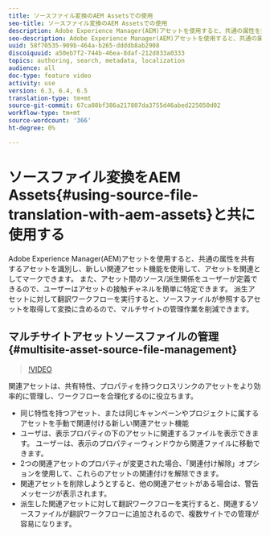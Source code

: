 ```yaml
---
title: ソースファイル変換のAEM Assetsでの使用
seo-title: ソースファイル変換のAEM Assetsでの使用
description: Adobe Experience Manager(AEM)アセットを使用すると、共通の属性を共有するアセットを識別し、新しい関連アセット機能を使用して、アセットを関連としてマークできます。 また、アセット間のソース/派生関係をユーザーが定義できるので、ユーザーはアセットの接触チャネルを簡単に特定できます。 派生アセットに対して翻訳ワークフローを実行すると、ソースファイルが参照するアセットを取得して変換に含めるので、マルチサイトの管理作業を削減できます。
seo-description: Adobe Experience Manager(AEM)アセットを使用すると、共通の属性を共有するアセットを識別し、新しい関連アセット機能を使用して、アセットを関連としてマークできます。 また、アセット間のソース/派生関係をユーザーが定義できるので、ユーザーはアセットの接触チャネルを簡単に特定できます。 派生アセットに対して翻訳ワークフローを実行すると、ソースファイルが参照するアセットを取得して変換に含めるので、マルチサイトの管理作業を削減できます。
uuid: 58f70535-909b-464a-b265-ddddb8ab2908
discoiquuid: a50eb7f2-744b-46ea-8daf-212d833a0333
topics: authoring, search, metadata, localization
audience: all
doc-type: feature video
activity: use
version: 6.3, 6.4, 6.5
translation-type: tm+mt
source-git-commit: 67ca08bf386a217807da3755d46abed225050d02
workflow-type: tm+mt
source-wordcount: '366'
ht-degree: 0%

---
```



# ソースファイル変換をAEM Assets{#using-source-file-translation-with-aem-assets}と共に使用する

Adobe Experience Manager(AEM)アセットを使用すると、共通の属性を共有するアセットを識別し、新しい関連アセット機能を使用して、アセットを関連としてマークできます。 また、アセット間のソース/派生関係をユーザーが定義できるので、ユーザーはアセットの接触チャネルを簡単に特定できます。 派生アセットに対して翻訳ワークフローを実行すると、ソースファイルが参照するアセットを取得して変換に含めるので、マルチサイトの管理作業を削減できます。

## マルチサイトアセットソースファイルの管理{#multisite-asset-source-file-management}

>[!VIDEO](https://video.tv.adobe.com/v/18331/?quality=9&learn=on)

関連アセットは、共有特性、プロパティを持つクロスリンクのアセットをより効率的に管理し、ワークフローを合理化するのに役立ちます。

* 同じ特性を持つアセット、または同じキャンペーンやプロジェクトに属するアセットを手動で関連付ける新しい関連アセット機能
* ユーザは、表示プロパティの下のアセットに関連するファイルを表示できます。 ユーザーは、表示のプロパティーウィンドウから関連ファイルに移動できます。
* 2つの関連アセットのプロパティが変更された場合、「関連付け解除」オプションを使用して、これらのアセットの関連付けを解除できます。
* 関連アセットを削除しようとすると、他の関連アセットがある場合は、警告メッセージが表示されます。
* 派生した関連アセットに対して翻訳ワークフローを実行すると、関連するソースファイルが翻訳ワークフローに追加されるので、複数サイトでの管理が容易になります。